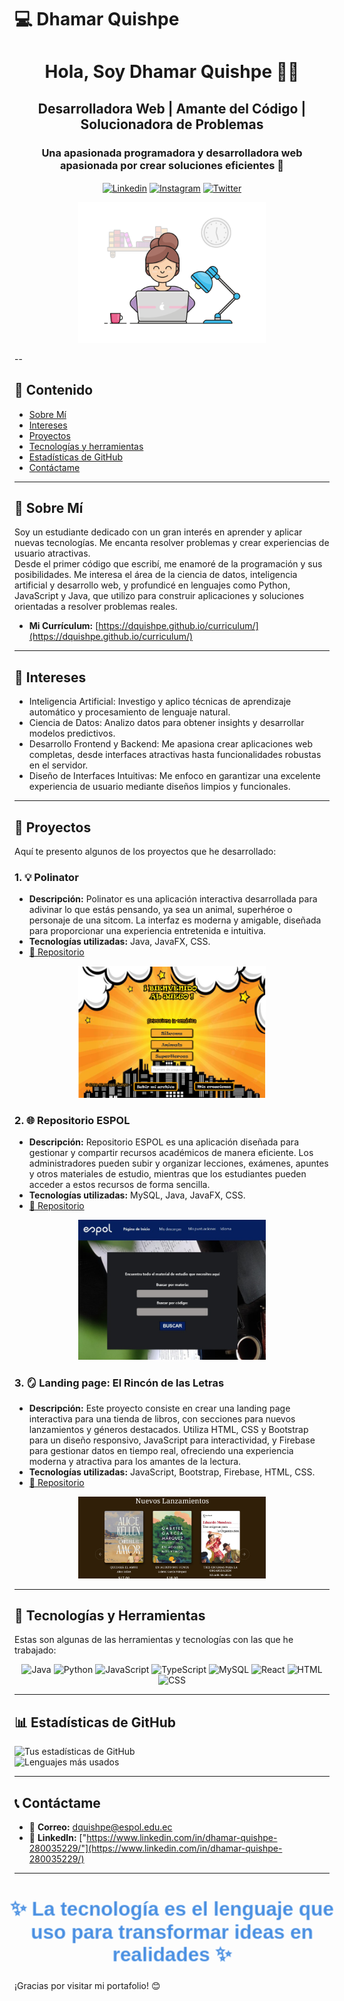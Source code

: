 # 💻 Dhamar Quishpe
<div align= "center">
<h1>Hola, Soy Dhamar Quishpe 👩‍💻</h1>

<h2> Desarrolladora Web | Amante del Código | Solucionadora de Problemas </h2>
<h3>Una apasionada programadora y desarrolladora web apasionada por crear soluciones eficientes 🚀</h3>

<p>
    <a href="https://www.linkedin.com/in/dhamar-quishpe-280035229/" target="blank"><img align="center" src="https://raw.githubusercontent.com/rahuldkjain/github-profile-readme-generator/master/src/images/icons/Social/linked-in-alt.svg" alt="Linkedin" height="30" width="40" /></a>
    <a href="https://instagram.com/sweetdhami" target="blank"><img align="center" src="https://raw.githubusercontent.com/rahuldkjain/github-profile-readme-generator/master/src/images/icons/Social/instagram.svg" alt="Instagram" height="30" width="40" /></a>
    <a href="https://twitter.com/elirivera1231" target="blank"><img align="center" src="https://raw.githubusercontent.com/rahuldkjain/github-profile-readme-generator/master/src/images/icons/Social/twitter.svg" alt="Twitter" height="30" width="40" /></a>
</p>
<img src="imagenes/gif1.gif" alt="Gif" width="300" />
</div>

--

## 🌟 **Contenido**
* [Sobre Mí](#-sobre-mí)
* [Intereses](#-intereses)
* [Proyectos](#-proyectos)
* [Tecnologías y herramientas](#-tecnologías-y-herramientas)
* [Estadísticas de GitHub](#-estadísticas-de-github)
* [Contáctame](#-contáctame)

---

## 🪪 **Sobre Mí**
Soy un estudiante dedicado con un gran interés en aprender y aplicar nuevas tecnologías. Me encanta resolver problemas y crear experiencias de usuario atractivas.  
Desde el primer código que escribí, me enamoré de la programación y sus posibilidades. Me interesa el área de la ciencia de datos, inteligencia artificial y desarrollo web, y profundicé en lenguajes como Python, JavaScript y Java, que utilizo para construir aplicaciones y soluciones orientadas a resolver problemas reales.

- **Mi Currículum:** [https://dquishpe.github.io/curriculum/](https://dquishpe.github.io/curriculum/)

---

## 🌟 **Intereses** 
- Inteligencia Artificial: Investigo y aplico técnicas de aprendizaje automático y procesamiento de lenguaje natural.  
- Ciencia de Datos: Analizo datos para obtener insights y desarrollar modelos predictivos.   
- Desarrollo Frontend y Backend: Me apasiona crear aplicaciones web completas, desde interfaces atractivas hasta funcionalidades robustas en el servidor.  
- Diseño de Interfaces Intuitivas: Me enfoco en garantizar una excelente experiencia de usuario mediante diseños limpios y funcionales.  

---

## 💼 **Proyectos**  
Aquí te presento algunos de los proyectos que he desarrollado:  


### 1. 💡 **Polinator**  
- **Descripción:** Polinator es una aplicación interactiva desarrollada para adivinar lo que estás pensando, ya sea un animal, superhéroe o personaje de una sitcom. La interfaz es moderna y amigable, diseñada para proporcionar una experiencia entretenida e intuitiva.
- **Tecnologías utilizadas:** Java, JavaFX, CSS.  
- [🔗 Repositorio](https://github.com/randyRivera0/Polinator.git)

<div align="center">
    <img src="imagenes/polinator.png" alt="Polinator" width="300" />
</div>

### 2. 🌐 **Repositorio ESPOL**  
- **Descripción:** Repositorio ESPOL es una aplicación diseñada para gestionar y compartir recursos académicos de manera eficiente. Los administradores pueden subir y organizar lecciones, exámenes, apuntes y otros materiales de estudio, mientras que los estudiantes pueden acceder a estos recursos de forma sencilla.
- **Tecnologías utilizadas:** MySQL, Java, JavaFX, CSS.  
- [🔗 Repositorio](https://github.com/randyRivera0/EduRepoEspol.git)

<div align="center">
    <img src="imagenes/edurepo.png" alt="RepoEspol" width="300" />
</div>

### 3. 🪞 **Landing page: El Rincón de las Letras**  
- **Descripción:** Este proyecto consiste en crear una landing page interactiva para una tienda de libros, con secciones para nuevos lanzamientos y géneros destacados. Utiliza HTML, CSS y Bootstrap para un diseño responsivo, JavaScript para interactividad, y Firebase para gestionar datos en tiempo real, ofreciendo una experiencia moderna y atractiva para los amantes de la lectura.
- **Tecnologías utilizadas:** JavaScript, Bootstrap, Firebase, HTML, CSS.  
- [🔗 Repositorio](https://github.com/dquishpe/dashboard.git)

<div align="center">
    <img src="imagenes/landing.png" alt="LandingPage" width="300" />
</div>

---

## 🚀 **Tecnologías y Herramientas**  
Estas son algunas de las herramientas y tecnologías con las que he trabajado:  

<div align="center">

<img src="https://img.shields.io/badge/Java-FF4F4F?style=for-the-badge&logo=java&logoColor=white" alt="Java" />
<img src="https://img.shields.io/badge/Python-007ACC?style=for-the-badge&logo=python&logoColor=white" alt="Python" />
<img src="https://img.shields.io/badge/JavaScript-FFC300?style=for-the-badge&logo=javascript&logoColor=black" alt="JavaScript" />
<img src="https://img.shields.io/badge/TypeScript-2E7D32?style=for-the-badge&logo=typescript&logoColor=white" alt="TypeScript" />
<img src="https://img.shields.io/badge/MySQL-00758F?style=for-the-badge&logo=mysql&logoColor=white" alt="MySQL" />
<img src="https://img.shields.io/badge/React-00C6FF?style=for-the-badge&logo=react&logoColor=black" alt="React" />
<img src="https://img.shields.io/badge/HTML-FF5733?style=for-the-badge&logo=html5&logoColor=white" alt="HTML" />
<img src="https://img.shields.io/badge/CSS-2980B9?style=for-the-badge&logo=css3&logoColor=white" alt="CSS" />

</div>

---


## 📊 **Estadísticas de GitHub**  

![Tus estadísticas de GitHub](https://github-readme-stats.vercel.app/api?username=dquishpe&show_icons=true&theme=dracula)  
![Lenguajes más usados](https://github-readme-stats.vercel.app/api/top-langs/?username=dquishpe&layout=compact&theme=dracula)

---

## 📞 **Contáctame**  
- 📧 **Correo:** [dquishpe@espol.edu.ec](mailto:dquishpe@espol.edu.ec)  
- 💼 **LinkedIn:** ["https://www.linkedin.com/in/dhamar-quishpe-280035229/"](https://www.linkedin.com/in/dhamar-quishpe-280035229/)  

---

<div align="center" style="font-family: 'Arial', sans-serif;">

<h2 style="color: #4A90E2; font-size: 30px; animation: fadeIn 2s infinite alternate;">  
✨ La tecnología es el lenguaje que uso para transformar ideas en realidades ✨  
</h2>

</div>

<style>
@keyframes fadeIn {
  0% {
    opacity: 0.5;
    transform: scale(1);
  }
  100% {
    opacity: 1;
    transform: scale(1.05);
  }
}
</style>

¡Gracias por visitar mi portafolio! 😊

